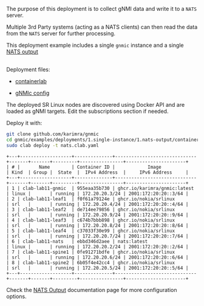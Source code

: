 The purpose of this deployment is to collect gNMI data and write it to a `NATS` server.

Multiple 3rd Party systems (acting as a NATS clients) can then read the data from the `NATS` server for further processing.

This deployment example includes a single `gnmic` instance and a single [NATS output](../../../user_guide/outputs/nats_output.md)


<div class="mxgraph" style="max-width:100%;border:1px solid transparent;margin:0 auto; display:block;" data-mxgraph="{&quot;page&quot;:0,&quot;zoom&quot;:1.4,&quot;highlight&quot;:&quot;#0000ff&quot;,&quot;nav&quot;:true,&quot;check-visible-state&quot;:true,&quot;resize&quot;:true,&quot;url&quot;:&quot;https://raw.githubusercontent.com/karimra/gnmic/diagrams/diagrams/clab_deployments.drawio&quot;}"></div>

<script type="text/javascript" src="https://cdn.jsdelivr.net/gh/hellt/drawio-js@main/embed2.js?&fetch=https%3A%2F%2Fraw.githubusercontent.com%2Fkarimra%2Fgnmic%2Fdiagrams%2Fclab_deployments.drawio" async></script>

Deployment files:

- [containerlab](https://github.com/karimra/gnmic/tree/master/examples/deployments/1.single-instance/1.nats-output/containerlab/nats.clab.yaml)

- [gNMIc config](https://github.com/karimra/gnmic/tree/master/examples/deployments/1.single-instance/1.nats-output/containerlab/gnmic.yaml)

The deployed SR Linux nodes are discovered using Docker API and are loaded as gNMI targets.
Edit the subscriptions section if needed.

Deploy it with:

```bash
git clone github.com/karimra/gnmic
cd gnmic/examples/deployments/1.single-instance/1.nats-output/containerlab
sudo clab deploy -t nats.clab.yaml
```

```text
+---+-------------------+--------------+------------------------------+-------+-------+---------+----------------+----------------------+
| # |       Name        | Container ID |            Image             | Kind  | Group |  State  |  IPv4 Address  |     IPv6 Address     |
+---+-------------------+--------------+------------------------------+-------+-------+---------+----------------+----------------------+
| 1 | clab-lab11-gnmic  | 955eaa35b730 | ghcr.io/karimra/gnmic:latest | linux |       | running | 172.20.20.3/24 | 2001:172:20:20::3/64 |
| 2 | clab-lab11-leaf1  | f0f61a79124e | ghcr.io/nokia/srlinux        | srl   |       | running | 172.20.20.4/24 | 2001:172:20:20::4/64 |
| 3 | clab-lab11-leaf2  | de714ee79856 | ghcr.io/nokia/srlinux        | srl   |       | running | 172.20.20.9/24 | 2001:172:20:20::9/64 |
| 4 | clab-lab11-leaf3  | c674b7bbb898 | ghcr.io/nokia/srlinux        | srl   |       | running | 172.20.20.8/24 | 2001:172:20:20::8/64 |
| 5 | clab-lab11-leaf4  | c37033f30e99 | ghcr.io/nokia/srlinux        | srl   |       | running | 172.20.20.7/24 | 2001:172:20:20::7/64 |
| 6 | clab-lab11-nats   | ebbd346d2aee | nats:latest                  | linux |       | running | 172.20.20.2/24 | 2001:172:20:20::2/64 |
| 7 | clab-lab11-spine1 | 0fe91271bdfe | ghcr.io/nokia/srlinux        | srl   |       | running | 172.20.20.6/24 | 2001:172:20:20::6/64 |
| 8 | clab-lab11-spine2 | 6b05f4e42cc4 | ghcr.io/nokia/srlinux        | srl   |       | running | 172.20.20.5/24 | 2001:172:20:20::5/64 |
+---+-------------------+--------------+------------------------------+-------+-------+---------+----------------+----------------------+
```

Check the [NATS Output](../../../user_guide/outputs/nats_output.md) documentation page for more configuration options.

